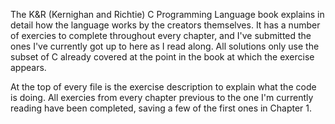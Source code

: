 The K&R (Kernighan and Richtie) C Programming Language book explains in detail how the language works by the creators themselves. It has a number of exercies to complete throughout every chapter, and I've submitted the ones I've currently got up to here as I read along. All solutions only use the subset of C already covered at the point in the book at which the exercise appears.

At the top of every file is the exercise description to explain what the code is doing. All exercies from every chapter previous to the one I'm currently reading have been completed, saving a few of the first ones in Chapter 1. 
